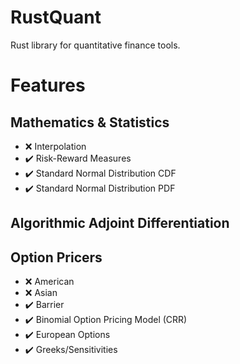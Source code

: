 # RustQuant

Rust library for quantitative finance tools.

# Features

## Mathematics & Statistics

+ :x: Interpolation
+ :heavy_check_mark: Risk-Reward Measures
+ :heavy_check_mark: Standard Normal Distribution CDF
+ :heavy_check_mark: Standard Normal Distribution PDF

## Algorithmic Adjoint Differentiation

## Option Pricers

+ :x: American
+ :x: Asian
+ :heavy_check_mark: Barrier
+ :heavy_check_mark: Binomial Option Pricing Model (CRR)
+ :heavy_check_mark: European Options
+ :heavy_check_mark: Greeks/Sensitivities
